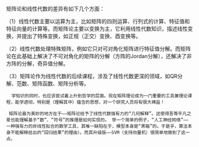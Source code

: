 矩阵论和线性代数的差异有如下几个方面：

（1）线性代数主要以运算为主，比如矩阵的四则运算、行列式的计算、特征值和特征向量的计算等。而矩阵论主要以变换为主，它利用线性代数知识，描述线性变换，并提出了特殊变换，如正规（正交）变换、酉变换等。

（2）线性代数处理特殊矩阵，例如它只对可对角化矩阵进行特征值分解。而矩阵论在此基础上解决了不可对角化的矩阵的分解（方阵的Jordan分解），还解决了非方阵的分解，奇异值分解。

（3）矩阵论作为线性代数的后续课程，涉及了线性代数更深的领域，如QR分解、范数、矩阵函数、矩阵分析等。

      学知识的同时，也应该尝试着上升到哲学的层面。现在矩阵理论成为一门重要的工具兼理论课程，能学透彻，特别是（理解其中）蕴含的思想，对一个研究人员将有很大裨益！

     矩阵论最为美妙的地方在于——矩阵论给予了线性代数强有力的“几何解释”。这使得吾等平凡之辈也能理解基于“数”、“符号”的推理是如何实现的。 举一个简单的例子，“人工神经网络”——一种强有力的非线性拟合的数学工具，其唯一缺陷在于，模型本身是“黑箱”的。于是乎，算法本身不能解释给出的“回归结果”的理由）。而其升级版——SVM（支持向量机）很简单地做到了这一点。
